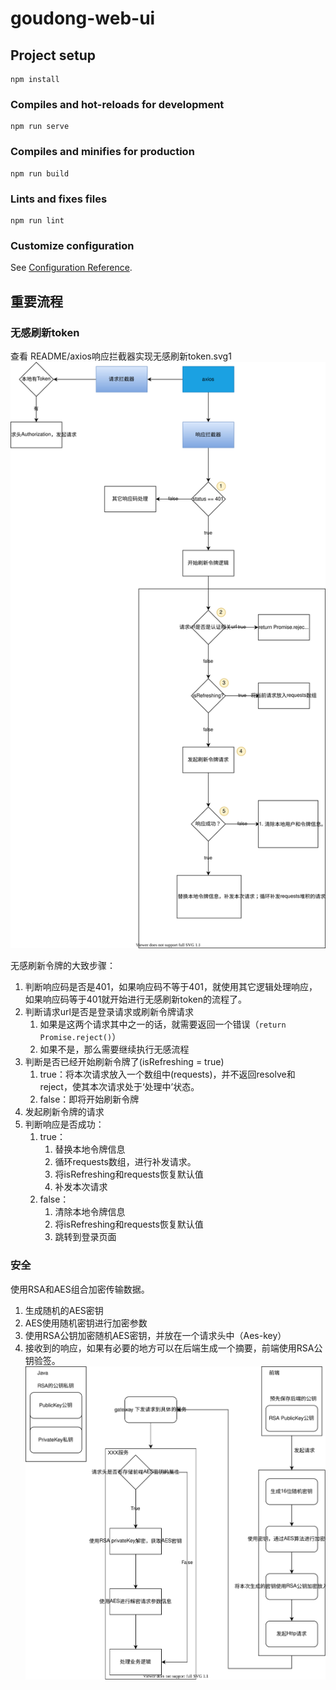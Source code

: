 # goudong-web-ui

## Project setup
```
npm install
```

### Compiles and hot-reloads for development
```
npm run serve
```

### Compiles and minifies for production
```
npm run build
```

### Lints and fixes files
```
npm run lint
```

### Customize configuration
See [Configuration Reference](https://cli.vuejs.org/config/).

## 重要流程
### 无感刷新token
查看 README/axios响应拦截器实现无感刷新token.svg1
![axios响应拦截器实现无感刷新token.svg](./README/axios响应拦截器实现无感刷新token.svg)

无感刷新令牌的大致步骤：
1. 判断响应码是否是401，如果响应码不等于401，就使用其它逻辑处理响应，如果响应码等于401就开始进行无感刷新token的流程了。
2. 判断请求url是否是登录请求或刷新令牌请求
   1. 如果是这两个请求其中之一的话，就需要返回一个错误（`return Promise.reject()`）
   2. 如果不是，那么需要继续执行无感流程
3. 判断是否已经开始刷新令牌了(isRefreshing = true)
   1. true：将本次请求放入一个数组中(requests)，并不返回resolve和reject，使其本次请求处于‘处理中’状态。
   2. false：即将开始刷新令牌
4. 发起刷新令牌的请求
5. 判断响应是否成功：
   1. true：
      1. 替换本地令牌信息
      2. 循环requests数组，进行补发请求。
      3. 将isRefreshing和requests恢复默认值
      4. 补发本次请求
   2. false：
      1. 清除本地令牌信息
      2. 将isRefreshing和requests恢复默认值
      3. 跳转到登录页面

### 安全
使用RSA和AES组合加密传输数据。
1. 生成随机的AES密钥
2. AES使用随机密钥进行加密参数
3. 使用RSA公钥加密随机AES密钥，并放在一个请求头中（Aes-key）
4. 接收到的响应，如果有必要的地方可以在后端生成一个摘要，前端使用RSA公钥验签。
![前端使用RSA和AES组合加密](./README/前端使用RSA和AES组合加密.svg)